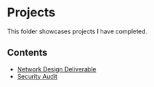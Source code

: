 # Projects
This folder showcases projects I have completed.
## Contents
* [Network Design Deliverable](projects/Project-1)
* [Security Audit](projects/Project-2)
